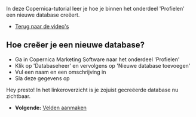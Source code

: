 In deze Copernica-tutorial leer je hoe je binnen het onderdeel
'Profielen' een nieuwe database creëert.

-   [Terug naar de video's](./videos.md "Video's")

Hoe creëer je een nieuwe database?
----------------------------------

-   Ga in Copernica Marketing Software naar het onderdeel 'Profielen'
-   Klik op 'Databaseheer' en vervolgens op 'Nieuwe database toevoegen'
-   Vul een naam en een omschrijving in
-   Sla deze gegevens op

Hey presto! In het linkeroverzicht is je zojuist gecreëerde database nu
zichtbaar.

-   **Volgende:** [Velden
    aanmaken](./profiles-adding-database-fields.md "Profielen: Velden aanmaken")

